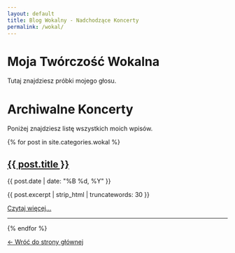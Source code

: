 ```yaml
---
layout: default
title: Blog Wokalny - Nadchodzące Koncerty
permalink: /wokal/
---
```


# Moja Twórczość Wokalna
Tutaj znajdziesz próbki mojego głosu.

# Archiwalne Koncerty

Poniżej znajdziesz listę wszystkich moich wpisów.

{% for post in site.categories.wokal %}
<div class="post-listing">
<h2><a href="{{ post.url | relative_url }}">{{ post.title }}</a></h2>
<p class="post-meta">{{ post.date | date: "%B %d, %Y" }}</p>
<p>{{ post.excerpt | strip_html | truncatewords: 30 }}</p>
<a href="{{ post.url | relative_url }}">Czytaj więcej...</a>
<hr>
</div>
{% endfor %}

[← Wróć do strony głównej](/ 'Strona główna')